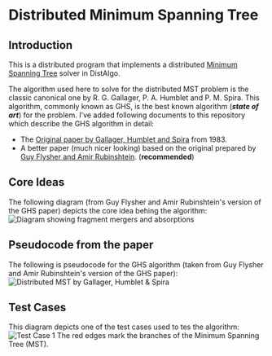 Distributed Minimum Spanning Tree
=================================

Introduction
------------
This is a distributed program that implements a distributed [Minimum Spanning Tree](https://en.wikipedia.org/wiki/Minimum_spanning_tree) solver in DistAlgo.

The algorithm used here to solve for the distributed MST problem is the classic canonical one by R. G. Gallager, P. A. Humblet and P. M. Spira. This algorithm, commonly known as GHS, is the best known algorithm (***state of art***) for the problem. I've added following documents to this repository which describe the GHS algorithm in detail:
* The [Original paper by Gallager, Humblet and Spira](https://raw.github.com/arjungmenon/DistAlgo/master/Minimum-Spanning-Tree/ghs.pdf) from 1983.
* A better paper (much nicer looking) based on the original prepared by [Guy Flysher and Amir Rubinshtein](https://raw.github.com/arjungmenon/DistAlgo/master/Minimum-Spanning-Tree/MST.pdf). (**recommended**)

Core Ideas
----------
The following diagram (from Guy Flysher and Amir Rubinshtein's version of the GHS paper) depicts the core idea behing the algorithm:
![Diagram showing fragment mergers and absorptions](https://raw.github.com/arjungmenon/DistAlgo/master/Minimum-Spanning-Tree/MST-figure.png)

Pseudocode from the paper
-------------------------
The following is pseudocode for the GHS algorithm (taken from Guy Flysher and Amir Rubinshtein's version of the GHS paper):
![Distributed MST by Gallager, Humblet & Spira](https://raw.github.com/arjungmenon/DistAlgo/master/Minimum-Spanning-Tree/MST_algorithm.png)

Test Cases
----------
This diagram depicts one of the test cases used to tes the algorithm:
![Test Case 1](https://raw.github.com/arjungmenon/DistAlgo/master/Minimum-Spanning-Tree/test_case_1.png)
The red edges mark the branches of the Minimum Spanning Tree (MST).
